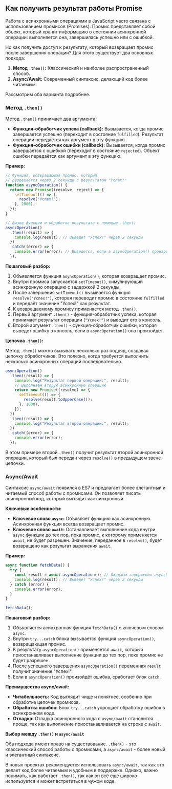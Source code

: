 ## Как получить результат работы Promise

Работа с асинхронными операциями в JavaScript часто связана с использованием промисов (Promises). Промис представляет собой объект, который хранит информацию о состоянии асинхронной операции: выполняется она, завершилась успешно или с ошибкой. 

Но как получить доступ к результату, который возвращает промис после завершения операции? Для этого существует два основных подхода:

1. **Метод `.then()`:** Классический и наиболее распространенный способ.
2. **Async/Await:** Современный синтаксис, делающий код более читаемым.

Рассмотрим оба варианта подробнее.

### Метод `.then()`

Метод `.then()` принимает два аргумента:

* **Функция-обработчик успеха (callback):** Вызывается, когда промис завершается успешно (переходит в состояние `fulfilled`). Результат операции передаётся как аргумент в эту функцию.
* **Функция-обработчик ошибки (callback):** Вызывается, когда промис завершается с ошибкой (переходит в состояние `rejected`). Объект ошибки передаётся как аргумент в эту функцию.

**Пример:**

```javascript
// Функция, возвращающая промис, который
// разрешается через 2 секунды с результатом "Успех!"
function asyncOperation() {
  return new Promise((resolve, reject) => {
    setTimeout(() => {
      resolve("Успех!"); 
    }, 2000);
  });
}

// Вызов функции и обработка результата с помощью .then()
asyncOperation()
  .then((result) => {
    console.log(result); // Выведет "Успех!" через 2 секунды
  })
  .catch((error) => {
    console.error(error); // Выведется, если в asyncOperation() произойдет ошибка
  });
```

**Пошаговый разбор:**

1. Объявляется функция `asyncOperation()`, которая возвращает промис.
2. Внутри промиса запускается `setTimeout()`, симулирующий асинхронную операцию с задержкой 2 секунды.
3. После завершения `setTimeout()` вызывается функция `resolve("Успех!")`, которая переводит промис в состояние `fulfilled` и передаёт значение "Успех!" как результат.
4. К возвращаемому промису применяется метод `.then()`.
5. Первый аргумент `.then()` - функция-обработчик успеха, которая принимает результат операции (`"Успех!"`) и выводит его в консоль.
6. Второй аргумент `.then()` - функция-обработчик ошибки, которая выведет ошибку в консоль, если в `asyncOperation()` она произойдет.

**Цепочка `.then()`:**

Метод `.then()` можно вызывать несколько раз подряд, создавая цепочку обработчиков. Это полезно, когда требуется выполнить несколько асинхронных операций последовательно.

```javascript
asyncOperation()
  .then((result) => {
    console.log("Результат первой операции:", result);
    // Выполняем вторую асинхронную операцию
    return new Promise((resolve) => { 
      setTimeout(() => {
        resolve(result.toUpperCase()); 
      }, 1000);
    });
  })
  .then((result) => {
    console.log("Результат второй операции:", result); 
  })
  .catch((error) => {
    console.error(error); 
  });
```

В этом примере второй `.then()` получит результат второй асинхронной операции, который был передан через `resolve()` в предыдущем звене цепочки.


### Async/Await

Синтаксис `async/await` появился в ES7 и предлагает более элегантный и читаемый способ работы с промисами. Он позволяет писать асинхронный код, который выглядит как синхронный.

**Ключевые особенности:**

* **Ключевое слово `async`:** Объявляет функцию как асинхронную. Асинхронная функция всегда возвращает промис.
* **Ключевое слово `await`:**  Останавливает выполнение кода внутри `async` функции до тех пор, пока промис, к которому применяется `await`, не будет разрешен. Значение, переданное в `resolve()`, будет возвращено как результат выражения `await`.

**Пример:**

```javascript
async function fetchData() {
  try {
    const result = await asyncOperation(); // Ожидаем завершения asyncOperation()
    console.log(result); // Выведет "Успех!" через 2 секунды
  } catch (error) {
    console.error(error); 
  }
}

fetchData(); 
```

**Пошаговый разбор:**

1. Объявляется асинхронная функция `fetchData()` с ключевым словом `async`.
2. Внутри `try...catch` блока вызывается функция `asyncOperation()`, возвращающая промис.
3. К результату `asyncOperation()` применяется `await`, который приостанавливает выполнение функции до тех пор, пока промис не будет разрешен.
4. После успешного завершения `asyncOperation()` переменная `result` получит значение "Успех!".
5. Если в `asyncOperation()` произойдёт ошибка, сработает блок `catch`.

**Преимущества async/await:**

* **Читабельность:** Код выглядит чище и понятнее, особенно при обработке цепочек промисов.
* **Обработка ошибок:** Блок `try...catch` упрощает обработку ошибок в асинхронном коде.
* **Отладка:** Отладка асинхронного кода с `async/await` становится проще, так как выполнение приостанавливается на строке с `await`.


**Выбор между `.then()` и `async/await`**

Оба подхода имеют право на существование. `.then()` - это классический способ работы с промисами, а `async/await` - более новый и элегантный синтаксис. 

В новых проектах рекомендуется использовать `async/await`, так как это делает код более читаемым и удобным в поддержке. Однако, важно понимать, как работает `.then()`, так как он всё ещё широко используется и может встретиться в чужом коде.
